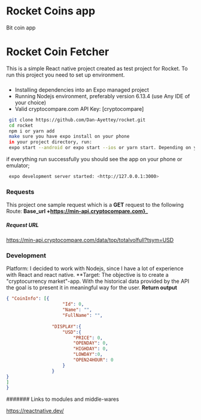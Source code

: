 # Rocket Coins app
 Bit coin app
 
 # Rocket Coin Fetcher
 
 This is a simple React native project created as  test project for Rocket.
 To run this project you need to set up environment. 
 ### 
   - Installing dependencies into an Expo managed project 
   - Running Nodejs environment, preferably version 6.13.4 (use Any IDE of your choice)
   - Valid cryptocompare.com API Key: [cryptocompare]
 
 ```sh
  git clone https://github.com/Dan-Ayettey/rocket.git
  cd rocket
  npm i or yarn add
  make sure you have expo install on your phone
  in your project directory, run:
  expo start --android or expo start --ios or yarn start. Depending on your platform,
 ```
 if everything run successfully you should see the app on your phone or emulator;
 
 ```sh
  expo development server started: <http://127.0.0.1:3000>
 ```
 ### Requests
 This project one sample request which is a **GET** request to the following Route: **Base_url +https://min-api.cryptocompare.com}_**
 
 ##### Request URL 
   https://min-api.cryptocompare.com/data/top/totalvolfull?tsym=USD
 
 
 ### Development
 Platform: I decided to work with Nodejs, since I have a lot of experience with React and react native.
 **Target: The objective is to create a "cryptocurrency market"-app. With the historical data provided by the API the
  goal is to present it in meaningful way for the user.
 **Return output**
 ```json
 { "CoinInfo": [{
                      "Id": 0,
                      "Name": "",
                      "FullName": "",
                  
                  "DISPLAY":{
                      "USD":{
                          "PRICE": 0,
                          "OPENDAY": 0,
                          "HIGHDAY": 0,
                          "LOWDAY":0,
                          "OPEN24HOUR": 0
                      }
                  }
}
]
 }
 ```  
  ####### Links to modules and middle-wares
 
https://reactnative.dev/
